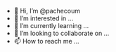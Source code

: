 - 👋 Hi, I’m @pachecoum
- 👀 I’m interested in ...
- 🌱 I’m currently learning ...
- 💞️ I’m looking to collaborate on ...
- 📫 How to reach me ...

<!---
pachecoum/pachecoum is a ✨ special ✨ repository because its `README.md` (this file) appears on your GitHub profile.
You can click the Preview link to take a look at your changes.
--->
